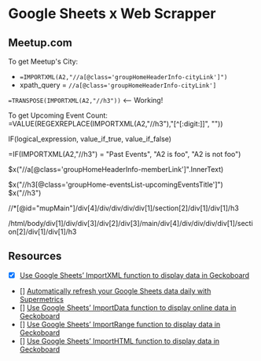 # Google Sheets x Web Scrapper

## Meetup.com

To get Meetup's City:
- `=IMPORTXML(A2,"//a[@class='groupHomeHeaderInfo-cityLink']")`
- xpath_query = `//a[@class='groupHomeHeaderInfo-cityLink']`

<!-- To get Upcoming Event count:
- xpath_query = `//a[@class='groupHome-eventsList-upcomingEventsTitle']`
- `=IMPORTXML(A2,"//a[@class='groupHome-eventsList-upcomingEventsTitle']")` -->


`=TRANSPOSE(IMPORTXML(A2,"//h3"))` <-- Working!


To get Upcoming Event Count:
=VALUE(REGEXREPLACE(IMPORTXML(A2,"//h3"),"[^[:digit:]]", ""))

IF(logical_expression, value_if_true, value_if_false)

=IF(IMPORTXML(A2,"//h3") = "Past Events", "A2 is foo", "A2 is not foo")


$x("//a[@class='groupHomeHeaderInfo-memberLink']".InnerText)

$x("//h3[@class='groupHome-eventsList-upcomingEventsTitle']")
$x("//h3")

//*[@id="mupMain"]/div[4]/div/div/div/div[1]/section[2]/div[1]/div[1]/h3

/html/body/div[1]/div/div[3]/div[2]/div[3]/main/div[4]/div/div/div/div[1]/section[2]/div[1]/div[1]/h3


## Resources
- [x] [Use Google Sheets’ ImportXML function to display data in Geckoboard](https://support.geckoboard.com/hc/en-us/articles/207238327)
- [] [Automatically refresh your Google Sheets data daily with Supermetrics](https://support.geckoboard.com/hc/en-us/articles/360007389898-Automatically-refresh-your-Google-Sheets-data-daily-with-Supermetrics)
- [] [Use Google Sheets’ ImportData function to display online data in Geckoboard](https://support.geckoboard.com/hc/en-us/articles/216438097-Use-Google-Sheets-ImportData-function-to-display-online-data-in-Geckoboard)
- [] [Use Google Sheets’ ImportRange function to display data in Geckoboard](https://support.geckoboard.com/hc/en-us/articles/360007400057-Use-Google-Sheets-ImportRange-function-to-display-data-in-Geckoboard)
- [] [Use Google Sheets’ ImportHTML function to display data in Geckoboard](https://support.geckoboard.com/hc/en-us/articles/206260188-Use-Google-Sheets-ImportHTML-function-to-display-data-in-Geckoboard)